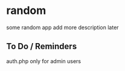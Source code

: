 # random
some random app
add more description later
## To Do / Reminders 
auth.php only for admin users
